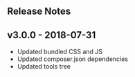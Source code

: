 ## Release Notes
## v3.0.0 - 2018-07-31
* Updated bundled CSS and JS
* Updated composer.json dependencies
* Updated tools tree

